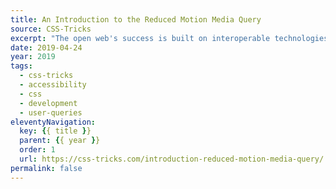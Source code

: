 ```yaml
---
title: An Introduction to the Reduced Motion Media Query
source: CSS-Tricks
excerpt: "The open web's success is built on interoperable technologies. The ability to control animation now exists alongside important features such as zooming summary, installing extensions, enabling high contrast display, loading custom stylesheets, or disabling JavaScript"
date: 2019-04-24
year: 2019
tags:
  - css-tricks
  - accessibility
  - css
  - development
  - user-queries
eleventyNavigation:
  key: {{ title }}
  parent: {{ year }}
  order: 1
  url: https://css-tricks.com/introduction-reduced-motion-media-query/
permalink: false
---
```

